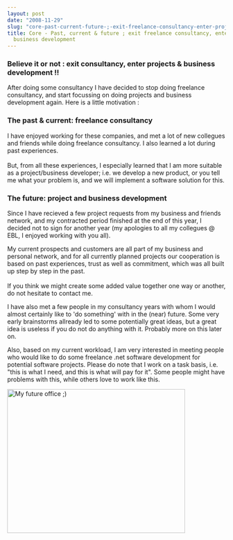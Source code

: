```yaml
---
layout: post
date: "2008-11-29"
slug: "core-past-current-future-;-exit-freelance-consultancy-enter-project-business-development"
title: Core - Past, current & future ; exit freelance consultancy, enter project &
  business development
---
```


<h3>Believe it or not : exit consultancy, enter projects &amp; business development !!</h3>
<p>
After doing some consultancy I have decided to stop doing freelance consultancy, and start focussing on doing projects and business development&nbsp;again. Here is a little motivation :
</p>
<h3>The past &amp; current: freelance&nbsp;consultancy </h3>
<p>
I have enjoyed working&nbsp;for these companies, and met a lot of new collegues and friends while doing freelance consultancy. I also learned a lot during past experiences.<br />
<br />
But,&nbsp;from all these experiences,&nbsp;I especially learned that I am more&nbsp;suitable as a project/business developer; i.e. we develop a new product, or you tell me what your problem is, and&nbsp;we will implement a software solution for this.
</p>
<h3>The future: project and business development</h3>
<p>
Since I have recieved a few project requests from my business and friends network, and my contracted&nbsp;period finished&nbsp;at the end of this year, I decided not to sign for another year (my apologies to all my collegues @ EBL, I enjoyed working with you all).
</p>
<p>
My current prospects and customers are all part of my business and personal network, and for all currently planned projects our cooperation is based on past experiences, trust as well as commitment, which was all built up step by step in the past.<br />
<br />
If you think we might create some added value together one way or another, do not hesitate to contact me.
</p>
<p>
I have also met a few people in my consultancy years with whom I would almost certainly like to &#39;do something&#39; with in the (near) future. Some very early brainstorms allready led to some potentially great ideas, but a great idea is useless if you do not do anything with it. Probably more on this later on.
</p>
<p>
Also, based on my current workload, I am very interested in meeting people who would like to do some freelance .net software development for potential software projects. Please do note that I work on a task basis, i.e. &quot;this is what I need, and this is what will pay for it&quot;. Some people might have problems with this, while others love to work like this.
</p>
<p>
<img src="https://users.pandora.be/bull/got/hk/carport-na.jpg" alt="My future office ;)" title="This is my future office ;)" width="410" height="331" />
</p>
<p>
&nbsp;
</p>
